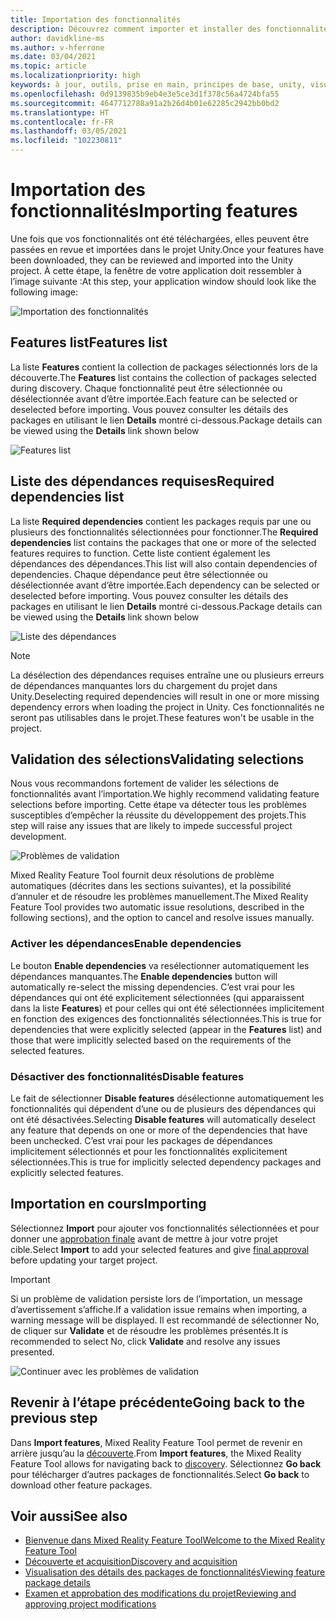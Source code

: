 ```yaml
---
title: Importation des fonctionnalités
description: Découvrez comment importer et installer des fonctionnalités à partir de Mixed Reality Feature Tool pour le développement HoloLens et VR.
author: davidkline-ms
ms.author: v-hferrone
ms.date: 03/04/2021
ms.topic: article
ms.localizationpriority: high
keywords: à jour, outils, prise en main, principes de base, unity, visual studio, toolkit, casque de réalité mixte, casque windows mixed reality, casque de réalité virtuelle, installation, Windows, HoloLens, émulateur, unreal, openxr
ms.openlocfilehash: 0d9139835b9eb4e3e5ce3d1f378c56a4724bfa55
ms.sourcegitcommit: 4647712788a91a2b26d4b01e62285c2942bb0bd2
ms.translationtype: HT
ms.contentlocale: fr-FR
ms.lasthandoff: 03/05/2021
ms.locfileid: "102230811"
---
```

# <a name="importing-features"></a><span data-ttu-id="712cf-104">Importation des fonctionnalités</span><span class="sxs-lookup"><span data-stu-id="712cf-104">Importing features</span></span>

<span data-ttu-id="712cf-105">Une fois que vos fonctionnalités ont été téléchargées, elles peuvent être passées en revue et importées dans le projet Unity.</span><span class="sxs-lookup"><span data-stu-id="712cf-105">Once your features have been downloaded, they can be reviewed and imported into the Unity project.</span></span> <span data-ttu-id="712cf-106">À cette étape, la fenêtre de votre application doit ressembler à l’image suivante :</span><span class="sxs-lookup"><span data-stu-id="712cf-106">At this step, your application window should look like the following image:</span></span>

![Importation des fonctionnalités](images/FeatureToolImport.png)

## <a name="features-list"></a><span data-ttu-id="712cf-108">Features list</span><span class="sxs-lookup"><span data-stu-id="712cf-108">Features list</span></span>

<span data-ttu-id="712cf-109">La liste **Features** contient la collection de packages sélectionnés lors de la découverte.</span><span class="sxs-lookup"><span data-stu-id="712cf-109">The **Features** list contains the collection of packages selected during discovery.</span></span> <span data-ttu-id="712cf-110">Chaque fonctionnalité peut être sélectionnée ou désélectionnée avant d’être importée.</span><span class="sxs-lookup"><span data-stu-id="712cf-110">Each feature can be selected or deselected before importing.</span></span> <span data-ttu-id="712cf-111">Vous pouvez consulter les détails des packages en utilisant le lien **Details** montré ci-dessous.</span><span class="sxs-lookup"><span data-stu-id="712cf-111">Package details can be viewed using the **Details** link shown below</span></span>

![Features list](images/FeaturesList.png)

## <a name="required-dependencies-list"></a><span data-ttu-id="712cf-113">Liste des dépendances requises</span><span class="sxs-lookup"><span data-stu-id="712cf-113">Required dependencies list</span></span>

<span data-ttu-id="712cf-114">La liste **Required dependencies** contient les packages requis par une ou plusieurs des fonctionnalités sélectionnées pour fonctionner.</span><span class="sxs-lookup"><span data-stu-id="712cf-114">The **Required dependencies** list contains the packages that one or more of the selected features requires to function.</span></span> <span data-ttu-id="712cf-115">Cette liste contient également les dépendances des dépendances.</span><span class="sxs-lookup"><span data-stu-id="712cf-115">This list will also contain dependencies of dependencies.</span></span> <span data-ttu-id="712cf-116">Chaque dépendance peut être sélectionnée ou désélectionnée avant d’être importée.</span><span class="sxs-lookup"><span data-stu-id="712cf-116">Each dependency can be selected or deselected before importing.</span></span> <span data-ttu-id="712cf-117">Vous pouvez consulter les détails des packages en utilisant le lien **Details** montré ci-dessous.</span><span class="sxs-lookup"><span data-stu-id="712cf-117">Package details can be viewed using the **Details** link shown below</span></span>

![Liste des dépendances](images/RequiredDependencyList.png)

> [!NOTE]
> <span data-ttu-id="712cf-119">La désélection des dépendances requises entraîne une ou plusieurs erreurs de dépendances manquantes lors du chargement du projet dans Unity.</span><span class="sxs-lookup"><span data-stu-id="712cf-119">Deselecting required dependencies will result in one or more missing dependency errors when loading the project in Unity.</span></span> <span data-ttu-id="712cf-120">Ces fonctionnalités ne seront pas utilisables dans le projet.</span><span class="sxs-lookup"><span data-stu-id="712cf-120">These features won't be usable in the project.</span></span>

## <a name="validating-selections"></a><span data-ttu-id="712cf-121">Validation des sélections</span><span class="sxs-lookup"><span data-stu-id="712cf-121">Validating selections</span></span>

<span data-ttu-id="712cf-122">Nous vous recommandons fortement de valider les sélections de fonctionnalités avant l’importation.</span><span class="sxs-lookup"><span data-stu-id="712cf-122">We highly recommend validating feature selections before importing.</span></span> <span data-ttu-id="712cf-123">Cette étape va détecter tous les problèmes susceptibles d’empêcher la réussite du développement des projets.</span><span class="sxs-lookup"><span data-stu-id="712cf-123">This step will raise any issues that are likely to impede successful project development.</span></span>

![Problèmes de validation](images/ValidationIssues.png)

<span data-ttu-id="712cf-125">Mixed Reality Feature Tool fournit deux résolutions de problème automatiques (décrites dans les sections suivantes), et la possibilité d’annuler et de résoudre les problèmes manuellement.</span><span class="sxs-lookup"><span data-stu-id="712cf-125">The Mixed Reality Feature Tool provides two automatic issue resolutions, described in the following sections), and the option to cancel and resolve issues manually.</span></span>

### <a name="enable-dependencies"></a><span data-ttu-id="712cf-126">Activer les dépendances</span><span class="sxs-lookup"><span data-stu-id="712cf-126">Enable dependencies</span></span>

<span data-ttu-id="712cf-127">Le bouton **Enable dependencies** va resélectionner automatiquement les dépendances manquantes.</span><span class="sxs-lookup"><span data-stu-id="712cf-127">The **Enable dependencies** button will automatically re-select the missing dependencies.</span></span> <span data-ttu-id="712cf-128">C’est vrai pour les dépendances qui ont été explicitement sélectionnées (qui apparaissent dans la liste **Features**) et pour celles qui ont été sélectionnées implicitement en fonction des exigences des fonctionnalités sélectionnées.</span><span class="sxs-lookup"><span data-stu-id="712cf-128">This is true for dependencies that were explicitly selected (appear in the **Features** list) and those that were implicitly selected based on the requirements of the selected features.</span></span>

### <a name="disable-features"></a><span data-ttu-id="712cf-129">Désactiver des fonctionnalités</span><span class="sxs-lookup"><span data-stu-id="712cf-129">Disable features</span></span>

<span data-ttu-id="712cf-130">Le fait de sélectionner **Disable features** désélectionne automatiquement les fonctionnalités qui dépendent d’une ou de plusieurs des dépendances qui ont été désactivées.</span><span class="sxs-lookup"><span data-stu-id="712cf-130">Selecting **Disable features** will automatically deselect any feature that depends on one or more of the dependencies that have been unchecked.</span></span> <span data-ttu-id="712cf-131">C’est vrai pour les packages de dépendances implicitement sélectionnés et pour les fonctionnalités explicitement sélectionnées.</span><span class="sxs-lookup"><span data-stu-id="712cf-131">This is true for implicitly selected dependency packages and explicitly selected features.</span></span>

## <a name="importing"></a><span data-ttu-id="712cf-132">Importation en cours</span><span class="sxs-lookup"><span data-stu-id="712cf-132">Importing</span></span>

<span data-ttu-id="712cf-133">Sélectionnez **Import** pour ajouter vos fonctionnalités sélectionnées et pour donner une [approbation finale](reviewing-changes.md) avant de mettre à jour votre projet cible.</span><span class="sxs-lookup"><span data-stu-id="712cf-133">Select **Import** to add your selected features and give [final approval](reviewing-changes.md) before updating your target project.</span></span>

> [!IMPORTANT]
> <span data-ttu-id="712cf-134">Si un problème de validation persiste lors de l’importation, un message d’avertissement s’affiche.</span><span class="sxs-lookup"><span data-stu-id="712cf-134">If a validation issue remains when importing, a warning message will be displayed.</span></span> <span data-ttu-id="712cf-135">Il est recommandé de sélectionner No, de cliquer sur **Validate** et de résoudre les problèmes présentés.</span><span class="sxs-lookup"><span data-stu-id="712cf-135">It is recommended to select No, click **Validate** and resolve any issues presented.</span></span>
>
> ![Continuer avec les problèmes de validation](images/ValidationContinueAnyway.png)

## <a name="going-back-to-the-previous-step"></a><span data-ttu-id="712cf-137">Revenir à l’étape précédente</span><span class="sxs-lookup"><span data-stu-id="712cf-137">Going back to the previous step</span></span>

<span data-ttu-id="712cf-138">Dans **Import features**, Mixed Reality Feature Tool permet de revenir en arrière jusqu’au la [découverte](discovering-features.md).</span><span class="sxs-lookup"><span data-stu-id="712cf-138">From **Import features**, the Mixed Reality Feature Tool allows for navigating back to [discovery](discovering-features.md).</span></span> <span data-ttu-id="712cf-139">Sélectionnez **Go back** pour télécharger d’autres packages de fonctionnalités.</span><span class="sxs-lookup"><span data-stu-id="712cf-139">Select **Go back** to download other feature packages.</span></span>

## <a name="see-also"></a><span data-ttu-id="712cf-140">Voir aussi</span><span class="sxs-lookup"><span data-stu-id="712cf-140">See also</span></span>

- [<span data-ttu-id="712cf-141">Bienvenue dans Mixed Reality Feature Tool</span><span class="sxs-lookup"><span data-stu-id="712cf-141">Welcome to the Mixed Reality Feature Tool</span></span>](welcome-to-mr-feature-tool.md)
- [<span data-ttu-id="712cf-142">Découverte et acquisition</span><span class="sxs-lookup"><span data-stu-id="712cf-142">Discovery and acquisition</span></span>](discovering-features.md)
- [<span data-ttu-id="712cf-143">Visualisation des détails des packages de fonctionnalités</span><span class="sxs-lookup"><span data-stu-id="712cf-143">Viewing feature package details</span></span>](viewing-package-details.md)
- [<span data-ttu-id="712cf-144">Examen et approbation des modifications du projet</span><span class="sxs-lookup"><span data-stu-id="712cf-144">Reviewing and approving project modifications</span></span>](reviewing-changes.md)